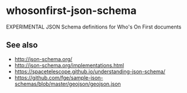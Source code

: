 # whosonfirst-json-schema

EXPERIMENTAL JSON Schema definitions for Who's On First documents

## See also

* http://json-schema.org/
* http://json-schema.org/implementations.html
* https://spacetelescope.github.io/understanding-json-schema/
* https://github.com/fge/sample-json-schemas/blob/master/geojson/geojson.json

